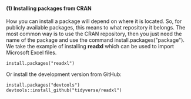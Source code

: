 #### (1) Installing packages from CRAN
How you can install a package will depend on where it is located. So, for publicly available packages, this means to what repository it belongs. The most common way is to use the CRAN repository, then you just need the name of the package and use the command install.packages("package"). We take the example of installing **readxl** which can be used to import Microsoft Excel files.

```
install.packages("readxl")
```

Or install the development version from GitHub:

```
install.packages("devtools")
devtools::install_github("tidyverse/readxl")
```
